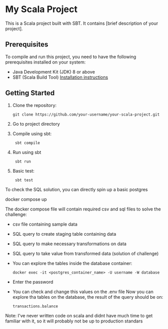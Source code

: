 # My Scala Project

This is a Scala project built with SBT. It contains [brief description of your project].

## Prerequisites

To compile and run this project, you need to have the following prerequisites installed on your system:

- Java Development Kit (JDK) 8 or above
- SBT (Scala Build Tool) [Installation instructions](https://www.scala-sbt.org/download.html)

## Getting Started

1. Clone the repository:

   ```shell
   git clone https://github.com/your-username/your-scala-project.git
2. Go to project directory
3. Compile using sbt:
   ```shell
    sbt compile
4. Run using sbt
   ```shell
    sbt run
5. Basic test:
   ```shell
    sbt test

To check the SQL solution, you can directly spin up a basic postgres

docker compose up

The docker compose file will contain required csv and sql files to solve the challenge:
  *  csv file containing sample data
  *  SQL query to create staging table containing data
  *  SQL query to make necessary transformations on data
  *  SQL query to take value from transformed data (solution of challenge)

* You can explore the tables inside the database container:

      docker exec -it <postgres_container_name> -U username -W database
* Enter the password
* You can check and change this values on the .env file
Now you can explore tha tables on the database, the result of the query should be on:

      transactions.balance
    
Note: I've never written code on scala and didnt have much time to get familiar with it, so it will probably not be up to production standars






